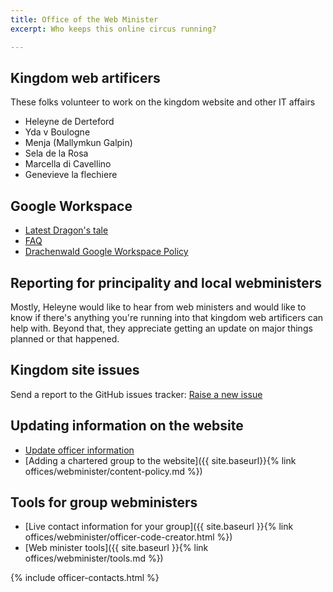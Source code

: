 ```yaml
---
title: Office of the Web Minister
excerpt: Who keeps this online circus running?

---
```


## Kingdom web artificers

These folks volunteer to work on the kingdom website and other IT affairs
* Heleyne de Derteford
* Yda v Boulogne
* Menja (Mallymkun Galpin)
* Sela de la Rosa
* Marcella di Cavellino
* Genevieve la flechiere

## Google Workspace
* [Latest Dragon's tale](https://sca.app.neoncrm.com/np/clients/sca/neonPage.jsp?pageId=7)
* [FAQ](https://docs.google.com/document/d/1kQaMzJhJLQJAIPQKwkxPpGVFNGIl6WQId2WqTsaYc3g/edit)
* [Drachenwald Google Workspace Policy](https://docs.google.com/document/d/1wgzxoUSlMYCvkeR2s7vwwBx70FPB3zfx1eTFnLLil0w/edit?usp=sharing)

## Reporting for principality and local webministers

Mostly, Heleyne would like to hear from web ministers and would like to know if there's anything you're running into that kingdom web artificers can help with. Beyond that, they appreciate getting an update on major things planned or that happened.

## Kingdom site issues

Send a report to the GitHub issues tracker: [Raise a new issue](https://github.com/drachenwald/drachenwald/issues/new)


## Updating information on the website
* [Update officer information](https://forms.gle/Xm7bCu7nkq5uMU5Z6)
* [Adding a chartered group to the website]({{ site.baseurl}}{% link offices/webminister/content-policy.md %}) 

## Tools for group webministers

* [Live contact information for your group]({{ site.baseurl }}{% link offices/webminister/officer-code-creator.html %})
* [Web minister tools]({{ site.baseurl }}{% link offices/webminister/tools.md %})

{% include officer-contacts.html %}
